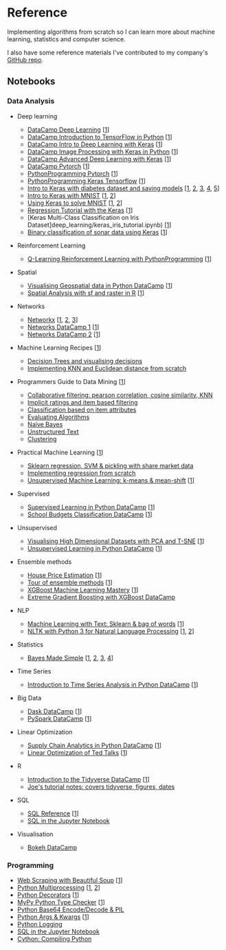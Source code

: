 # Reference
Implementing algorithms from scratch so I can learn more about machine learning, statistics and computer science.

I also have some reference materials I've contributed to my company's [GitHub repo](https://github.com/PortJacksonPartners/Training/blob/master/nexploration.ipynb).

## Notebooks

### Data Analysis
- Deep learning
    - [DataCamp Deep Learning](deep_learning/deeplearning-datacamp.ipynb) [[1](https://www.datacamp.com/courses/deep-learning-in-python)]
    - [DataCamp Introduction to TensorFlow in Python](deep_learning/intro-tensorflow-datacamp.ipynb) [[1](https://learn.datacamp.com/courses/introduction-to-tensorflow-in-python)]
    - [DataCamp Intro to Deep Learning with Keras](deep_learning/intro-deeplearning-keras-datacamp.ipynb) [[1](https://learn.datacamp.com/courses/deep-learning-with-keras-in-python)]
    - [DataCamp Image Processing with Keras in Python](deep_learning/image-processing-keras-datacamp.ipynb) [[1](https://learn.datacamp.com/courses/image-processing-with-keras-in-python)]
    - [DataCamp Advanced Deep Learning with Keras](deep_learning/advanced-keras-datacamp.ipynb) [[1](https://learn.datacamp.com/courses/advanced-deep-learning-with-keras)]
    - [DataCamp Pytorch](deep_learning/pytorch-datacamp.ipynb) [[1](https://www.datacamp.com/courses/introduction-to-deep-learning-with-pytorch)]
    - [PythonProgramming Pytorch](deep_learning/pytorch_pythonprogramming.ipynb) [[1](https://pythonprogramming.net/introduction-deep-learning-neural-network-pytorch/)]
    - [PythonProgramming Keras Tensorflow](deep_learning/keras_tensorflow_pythonprogramming.ipynb) [[1](https://pythonprogramming.net/introduction-deep-learning-python-tensorflow-keras/)]
    - [Intro to Keras with diabetes dataset and saving models](deep_learning/keras_intro.ipynb) [[1](http://machinelearningmastery.com/introduction-python-deep-learning-library-keras/), [2](http://machinelearningmastery.com/tutorial-first-neural-network-python-keras/), [3](http://machinelearningmastery.com/save-load-keras-deep-learning-models/), [4](http://machinelearningmastery.com/5-step-life-cycle-neural-network-models-keras/), [5](http://machinelearningmastery.com/build-multi-layer-perceptron-neural-network-models-keras/)]
    - [Intro to Keras with MNIST](deep_learning/intro_keras_mnist.ipynb) [[1](https://elitedatascience.com/keras-tutorial-deep-learning-in-python), [2](http://www.pyimagesearch.com/2016/08/01/lenet-convolutional-neural-network-in-python/)]
    - [Using Keras to solve MNIST](deep_learning/keras_solve_mnist.ipynb) [[1](http://machinelearningmastery.com/handwritten-digit-recognition-using-convolutional-neural-networks-python-keras/), [2](http://machinelearningmastery.com/dropout-regularization-deep-learning-models-keras/)]
    - [Regression Tutorial with the Keras](deep_learning/keras_regression_tutorial.ipynb) [[1](http://machinelearningmastery.com/regression-tutorial-keras-deep-learning-library-python/)]
    - [Keras Multi-Class Classification on Iris Dataset]deep_learning/keras_iris_tutorial.ipynb) [[1](http://machinelearningmastery.com/multi-class-classification-tutorial-keras-deep-learning-library/)]
    - [Binary classification of sonar data using Keras](deep_learning/binary_classification_keras_sonar.ipynb) [[1](http://machinelearningmastery.com/binary-classification-tutorial-with-the-keras-deep-learning-library/)]

- Reinforcement Learning
    - [Q-Learning Reinforcement Learning with PythonProgramming](reinforcement/pythonprogramming/) [[1](https://pythonprogramming.net/q-learning-reinforcement-learning-python-tutorial/)]

- Spatial
    - [Visualising Geospatial data in Python DataCamp](spatial/intro_geospatial.ipynb) [[1](https://learn.datacamp.com/courses/visualizing-geospatial-data-in-python)]
    - [Spatial Analysis with sf and raster in R](spatial/spatial_r_datacamp.) [[1](https://learn.datacamp.com/courses/spatial-analysis-with-sf-and-raster-in-r)]

- Networks
    - [Networkx](networks/intro_networks.ipynb) [[1](https://www.youtube.com/watch?v=nN84qeE0jtM), [2](https://www.youtube.com/watch?v=yMSCWLma46s&feature=youtu.be), [3](https://www.youtube.com/watch?v=1ErL1z_lKd8&feature=youtu.be)]
    - [Networks DataCamp 1](networks/networks-datacamp-1.ipynb) [[1](https://www.datacamp.com/courses/network-analysis-in-python-part-1)]
    - [Networks DataCamp 2](networks/networks-datacamp-2.ipynb) [[1](https://www.datacamp.com/courses/network-analysis-in-python-part-2)]

- Machine Learning Recipes [[1](https://www.youtube.com/playlist?list=PLOU2XLYxmsIIuiBfYad6rFYQU_jL2ryal)]
    - [Decision Trees and visualising decisions](recipes/ml_recipes_1.ipynb)
    - [Implementing KNN and Euclidean distance from scratch](recipes/ml_recipes_2.ipynb)

- Programmers Guide to Data Mining [[1](http://guidetodatamining.com/)]
    - [Collaborative filtering: pearson correlation, cosine similarity, KNN](programmers_guide/programmers_guide_1.ipynb)
    - [Implicit ratings and item based filtering](programmers_guide/programmers_guide_2.ipynb)
    - [Classification based on item attributes](programmers_guide/programmers_guide_3.ipynb)
    - [Evaluating Algorithms](programmers_guide/programmers_guide_4.ipynb)
    - [Naïve Bayes](programmers_guide/programmers_guide_5.ipynb)
    - [Unstructured Text](programmers_guide/programmers_guide_6.ipynb)
    - [Clustering](programmers_guide/programmers_guide_7.ipynb)

- Practical Machine Learning [[1](https://www.youtube.com/playlist?list=PLQVvvaa0QuDfKTOs3Keq_kaG2P55YRn5v)]
    - [Sklearn regression, SVM & pickling with share market data](practical_ml/practical_ml_1.ipynb)
    - [Implementing regression from scratch](practical_ml/practical_ml_2.ipynb)
    - [Unsupervised Machine Learning: k-means & mean-shift](practical_ml/unsupervised_ml.ipynb) [[1](https://pythonprogramming.net/flat-clustering-machine-learning-python-scikit-learn/)]
    
- Supervised
    - [Supervised Learning in Python DataCamp](supervised/supervised-learning-in-python.ipynb) [[1](https://campus.datacamp.com/courses/supervised-learning-with-scikit-learn)]
    - [School Budgets Classification DataCamp](supervised/school-budgets.ipynb) [[1](https://www.datacamp.com/courses/machine-learning-with-the-experts-school-budgets)]

- Unsupervised
    - [Visualising High Dimensional Datasets with PCA and T-SNE](unsupervised/visualising-high-dim-datasets-pca-tsne.ipynb) [[1](https://medium.com/@luckylwk/visualising-high-dimensional-datasets-using-pca-and-t-sne-in-python-8ef87e7915b)]
    - [Unsupervised Learning in Python DataCamp](unsupervised/unsupervised_datacamp.ipynb) [[1](https://www.datacamp.com/courses/unsupervised-learning-in-python/)]

- Ensemble methods
    - [House Price Estimation](ensemble/house_price_estimation.ipynb) [[1](https://medium.com/@ageitgey/machine-learning-is-fun-80ea3ec3c471)]
    - [Tour of ensemble methods](ensemble/intro_ensemble.ipynb) [[1](https://machinelearningmastery.com/)]
    - [XGBoost Machine Learning Mastery](ensemble/intro_xgboost.ipynb) [[1](https://machinelearningmastery.com/)]
    - [Extreme Gradient Boosting with XGBoost DataCamp](ensemble/extreme_xgboost.ipynb)

- NLP
    - [Machine Learning with Text: Sklearn & bag of words](nlp/ml_text.ipynb) [[1](https://www.youtube.com/watch?v=vTaxdJ6VYWE)]
    - [NLTK with Python 3 for Natural Language Processing](nlp/natural_language.ipynb) [[1](https://www.youtube.com/playlist?list=PLQVvvaa0QuDf2JswnfiGkliBInZnIC4HL), [2](https://www.youtube.com/watch?v=itKNpCPHq3I)]

- Statistics
    - [Bayes Made Simple](statistics/bayes_simple.ipynb) [[1](https://www.youtube.com/watch?v=6GV5bTCLC8g), [2](http://greenteapress.com/wp/think-bayes/), [3](https://www.analyticsvidhya.com/blog/2016/06/bayesian-statistics-beginners-simple-english/), [4](https://www.springboard.com/blog/probability-bayes-theorem-data-science/)]
    
- Time Series
    - [Introduction to Time Series Analysis in Python DataCamp](time_series/intro_time_series_datacamp.ipynb) [[1](https://campus.datacamp.com/courses/introduction-to-time-series-analysis-in-python/)]

- Big Data
    - [Dask DataCamp](bigdata/datacamp-dask.ipynb) [[1](https://learn.datacamp.com/courses/parallel-computing-with-dask)]
    - [PySpark DataCamp](bigdata/datacamp-spark.ipynb) [[1](https://learn.datacamp.com/courses/introduction-to-pyspark)]
    
- Linear Optimization
    - [Supply Chain Analytics in Python DataCamp](optimization/supply_chain_optimization_datacamp.ipynb) [[1](https://learn.datacamp.com/courses/supply-chain-analytics-in-python)]
    - [Linear Optimization of Ted Talks](optimization/linear_optimization_ted.ipynb) [[1](https://www.analyticsvidhya.com/blog/2017/10/linear-optimization-in-python/)]

- R
    - [Introduction to the Tidyverse DataCamp](R/intro_tidyverse.Rmd) [[1](https://www.datacamp.com/courses/introduction-to-the-tidyverse)]
    - [Joe's tutorial notes: covers tidyverse, figures, dates](R/joe_tutorial.R)

- SQL
    - [SQL Reference](programming/sql_reference.ipynb) [[1](https://code.tutsplus.com/articles/sql-for-beginners--net-8200)]
    - [SQL in the Jupyter Notebook](programming/ipython_sql.ipynb)

- Visualisation
    - [Bokeh DataCamp](visualisation/bokeh_datacamp.ipynb)
    
### Programming
- [Web Scraping with Beautiful Soup](programming/beautiful_soup.ipynb) [[1](https://www.dataquest.io/blog/web-scraping-tutorial-python/)]
- [Python Multiprocessing](programming/py_multiprocess.ipynb) [[1](https://youtu.be/oEYDqQ1pq9o), [2](https://youtu.be/kUKOEuPJXGc)]
- [Python Decorators](programming/py_decorators.ipynb) [[1](https://www.youtube.com/watch?v=rPCeCPT-f28&list=LLuei0qkBoeOass8xV_cOrqQ&index=1)]
- [MyPy Python Type Checker](programming/my_py.ipynb) [[1](http://mypy-lang.org/)]
- [Python Base64 Encode/Decode & PIL](programming/py_base64.ipynb)
- [Python Args & Kwargs](programming/args_kwargs.ipynb) [[1](https://youtu.be/gZB_ENJD34E)]
- [Python Logging](programming/python_logging.ipynb)
- [SQL in the Jupyter Notebook](programming/ipython_sql.ipynb)
- [Cython: Compiling Python](programming/cy_py.ipynb)
